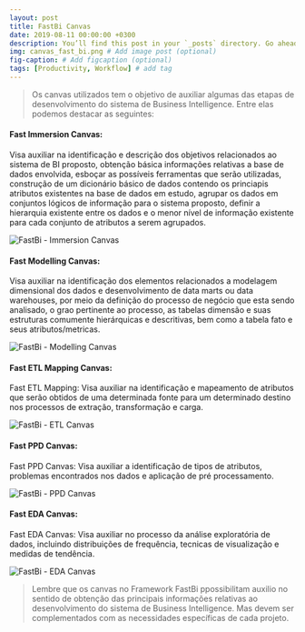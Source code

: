 ```yaml
---
layout: post
title: FastBi Canvas
date: 2019-08-11 00:00:00 +0300
description: You’ll find this post in your `_posts` directory. Go ahead and edit it and re-build the site to see your changes. # Add post description (optional)
img: canvas_fast_bi.png # Add image post (optional)
fig-caption: # Add figcaption (optional)
tags: [Productivity, Workflow] # add tag
---
```


> Os canvas utilizados tem o objetivo de auxiliar algumas das etapas de desenvolvimento do sistema de Business Intelligence. Entre elas podemos destacar as seguintes:

#### Fast Immersion Canvas: 
Visa auxiliar na identificação e descrição dos objetivos relacionados ao sistema de BI proposto, obtenção básica informações relativas a base de dados envolvida, esboçar as possíveis ferramentas que serão utilizadas, construção de um  dicionário básico de dados contendo os princiapis atributos existentes na base de dados em estudo, agrupar os dados em conjuntos lógicos de informação para o sistema proposto, definir a hierarquia existente entre os dados e o menor nível de informação existente para cada conjunto de atributos a serem agrupados.

![FastBi - Immersion Canvas]({{site.baseurl}}/assets/img/fast_immersion_canvas.png)

#### Fast Modelling Canvas: 
Visa auxiliar na identificação dos elementos relacionados a modelagem dimensional dos dados e desenvolvimento de data marts ou data warehouses, por meio da definição do processo de negócio que esta sendo analisado, o grao pertinente ao processo, as tabelas dimensão e suas estruturas comumente hierárquicas e descritivas, bem como a tabela fato e seus atributos/metricas.

![FastBi - Modelling Canvas]({{site.baseurl}}/assets/img/fast_modelling_canvas.png)

#### Fast ETL Mapping Canvas: 

Fast ETL Mapping: Visa auxiliar na identificação e mapeamento de atributos que serão obtidos de uma determinada fonte para um determinado destino nos processos de extração, transformação e carga.

![FastBi - ETL Canvas]({{site.baseurl}}/assets/img/fast_etl_canvas.png)


#### Fast PPD Canvas: 

Fast PPD Canvas: Visa auxiliar a identificação de tipos de atributos, problemas encontrados nos dados e aplicação de pré processamento.

![FastBi - PPD Canvas]({{site.baseurl}}/assets/img/fast_ppd_canvas.png)

#### Fast EDA Canvas:

Fast EDA Canvas: Visa auxiliar no processo da análise exploratória de dados, incluindo distribuições de frequência, tecnicas de visualização e medidas de tendência.

![FastBi - EDA Canvas]({{site.baseurl}}/assets/img/fast_eda_canvas.png)


>Lembre que os  canvas no Framework FastBi ppossibilitam auxilio no sentido de obtenção das principais informações relativas ao desenvolvimento do sistema de Business Intelligence. Mas devem ser complementados com as necessidades específicas de cada projeto.

